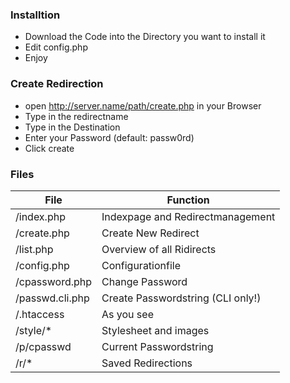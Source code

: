 ### Installtion
- Download the Code into the Directory you want to install it
- Edit config.php
- Enjoy

### Create Redirection
- open http://server.name/path/create.php in your Browser
- Type in the redirectname
- Type in the Destination
- Enter your Password (default: passw0rd)
- Click create

### Files
| File | Function |
|------|--------|
| /index.php | Indexpage and Redirectmanagement |
| /create.php | Create New Redirect |
| /list.php | Overview of all Ridirects |
| /config.php | Configurationfile |
| /cpassword.php | Change Password |
| /passwd.cli.php | Create Passwordstring (CLI only!) |
| /.htaccess | As you see |
| /style/* | Stylesheet and images |
| /p/cpasswd | Current Passwordstring |
| /r/* | Saved Redirections |

